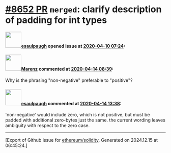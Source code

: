 # [\#8652 PR](https://github.com/ethereum/solidity/pull/8652) `merged`: clarify description of padding for int<M> types

#### <img src="https://avatars.githubusercontent.com/u/11620990?v=4" width="50">[esaulpaugh](https://github.com/esaulpaugh) opened issue at [2020-04-10 07:24](https://github.com/ethereum/solidity/pull/8652):



#### <img src="https://avatars.githubusercontent.com/u/424752?u=2d50de05ec528b9b84f8b905a56e90669b0f8927&v=4" width="50">[Marenz](https://github.com/Marenz) commented at [2020-04-14 08:39](https://github.com/ethereum/solidity/pull/8652#issuecomment-613306300):

Why is the phrasing "non-negative" preferable to "positive"?

#### <img src="https://avatars.githubusercontent.com/u/11620990?v=4" width="50">[esaulpaugh](https://github.com/esaulpaugh) commented at [2020-04-14 13:38](https://github.com/ethereum/solidity/pull/8652#issuecomment-613448378):

'non-negative' would include zero, which is not positive, but must be padded with additional zero-bytes just the same. the current wording leaves ambiguity with respect to the zero case.


-------------------------------------------------------------------------------



[Export of Github issue for [ethereum/solidity](https://github.com/ethereum/solidity). Generated on 2024.12.15 at 06:45:24.]
